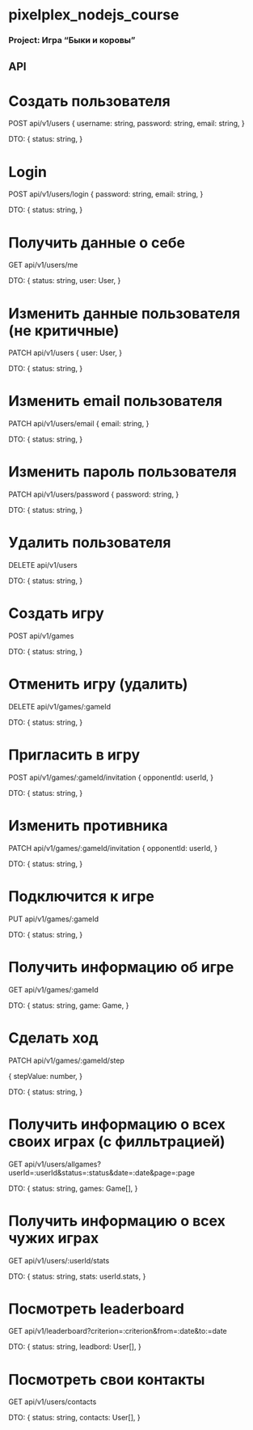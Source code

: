 # pixelplex_nodejs_course

### Project: Игра “Быки и коровы”

## API

# Создать пользователя
POST api/v1/users
{
  username: string,
  password: string,
  email: string,
}

DTO:
{
  status: string,
}

# Login
POST api/v1/users/login
{
  password: string,
  email: string,
}

DTO:
{
  status: string,
}

# Получить данные о себе
GET api/v1/users/me

DTO:
{
  status: string,
  user: User,
}

# Изменить данные пользователя (не критичные)
PATCH api/v1/users
{
  user: User,
}

DTO:
{
  status: string,
}

# Изменить email пользователя
PATCH api/v1/users/email
{
  email: string,
}

DTO:
{
  status: string,
}

# Изменить пароль пользователя
PATCH api/v1/users/password
{
  password: string,
}

DTO:
{
  status: string,
}

# Удалить пользователя
DELETE api/v1/users

DTO:
{
  status: string,
}

# Создать игру
POST api/v1/games

DTO:
{
  status: string,
}

# Отменить игру (удалить)
DELETE api/v1/games/:gameId

DTO:
{
  status: string,
}

# Пригласить в игру
POST api/v1/games/:gameId/invitation
{
  opponentId: userId,
}

DTO:
{
  status: string,
}

# Изменить противника
PATCH api/v1/games/:gameId/invitation
{
  opponentId: userId,
}

DTO:
{
  status: string,
}

# Подключится к игре
PUT api/v1/games/:gameId

DTO:
{
  status: string,
}

# Получить информацию об игре
GET api/v1/games/:gameId

DTO:
{
  status: string,
  game: Game,
}

# Сделать ход
PATCH api/v1/games/:gameId/step

{
  stepValue: number,
}

DTO:
{
  status: string,
}


# Получить информацию о всех своих играх (с филльтрацией)
GET api/v1/users/allgames?userId=:userId&status=:status&date=:date&page=:page

DTO:
{
  status: string,
  games: Game[],
}

# Получить информацию о всех чужих играх
GET api/v1/users/:userId/stats

DTO:
{
  status: string,
  stats: userId.stats,
}

# Поcмотреть leaderboard
GET api/v1/leaderboard?criterion=:criterion&from=:date&to:=date

DTO:
{
  status: string,
  leadbord: User[],
}

# Посмотреть свои контакты
GET api/v1/users/contacts

DTO:
{
  status: string,
  contacts: User[],
}
